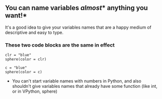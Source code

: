 ## You can name variables *almost** anything you want!*

It's a good idea to give your variables names that are a happy medium of descriptive and easy to type.

### These two code blocks are the same in effect

```
clr = "blue"
sphere(color = clr)
```

```
c = "blue"
sphere(color = c)
```
* You can't start variable names with numbers in Python, and also shouldn't give variables names that already have some function (like int, or in VPython, sphere)